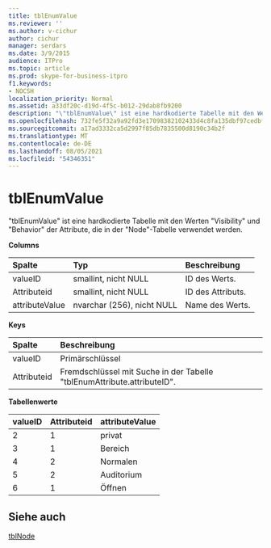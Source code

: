```yaml
---
title: tblEnumValue
ms.reviewer: ''
ms.author: v-cichur
author: cichur
manager: serdars
ms.date: 3/9/2015
audience: ITPro
ms.topic: article
ms.prod: skype-for-business-itpro
f1.keywords:
- NOCSH
localization_priority: Normal
ms.assetid: a33df20c-d19d-4f5c-b012-29dab8fb9200
description: "\"tblEnumValue\" ist eine hardkodierte Tabelle mit den Werten \"Visibility\" und \"Behavior\" der Attribute, die in der \"Node\"-Tabelle verwendet werden."
ms.openlocfilehash: 732fe5f32a9a92fd3e17098382102433d4c8fa135dbf97cedbf8b3e3e0074b84
ms.sourcegitcommit: a17ad3332ca5d2997f85db7835500d8190c34b2f
ms.translationtype: MT
ms.contentlocale: de-DE
ms.lasthandoff: 08/05/2021
ms.locfileid: "54346351"
---
```

# <a name="tblenumvalue"></a>tblEnumValue
 
"tblEnumValue" ist eine hardkodierte Tabelle mit den Werten "Visibility" und "Behavior" der Attribute, die in der "Node"-Tabelle verwendet werden.
  
**Columns**

|**Spalte**|**Typ**|**Beschreibung**|
|:-----|:-----|:-----|
|valueID  <br/> |smallint, nicht NULL  <br/> |ID des Werts.  <br/> |
|Attributeid  <br/> |smallint, nicht NULL  <br/> |ID des Attributs.  <br/> |
|attributeValue  <br/> |nvarchar  (256), nicht NULL  <br/> |Name des Werts.  <br/> |
   
**Keys**

|**Spalte**|**Beschreibung**|
|:-----|:-----|
|valueID  <br/> |Primärschlüssel  <br/> |
|Attributeid  <br/> |Fremdschlüssel mit Suche in der Tabelle "tblEnumAttribute.attributeID".  <br/> |
   
**Tabellenwerte**

|**valueID**|**Attributeid**|**attributeValue**|
|:-----|:-----|:-----|
|2  <br/> |1  <br/> |privat  <br/> |
|3  <br/> |1  <br/> |Bereich  <br/> |
|4   <br/> |2  <br/> |Normalen  <br/> |
|5   <br/> |2  <br/> |Auditorium  <br/> |
|6   <br/> |1  <br/> |Öffnen  <br/> |
   
## <a name="see-also"></a>Siehe auch

[tblNode](tblnode.md)
